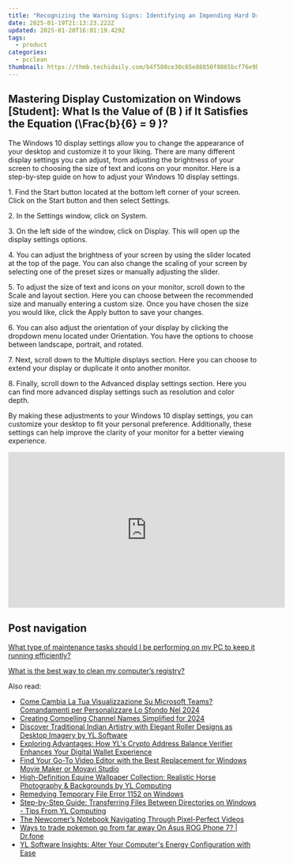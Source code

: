 ```yaml
---
title: "Recognizing the Warning Signs: Identifying an Impending Hard Drive Failure - Insights From YL Computing"
date: 2025-01-19T21:13:23.222Z
updated: 2025-01-20T16:01:19.429Z
tags:
  - product
categories:
  - pcclean
thumbnail: https://thmb.techidaily.com/b4f580ce30c65e88850f0865bcf76e9b30f93eff5e8a5ffb4e4a9c4a1397858e.jpg
---
```


## Mastering Display Customization on Windows [Student]: What Is the Value of \(B \) if It Satisfies the Equation \(\Frac{b}{6} = 9 \)?

The Windows 10 display settings allow you to change the appearance of your desktop and customize it to your liking. There are many different display settings you can adjust, from adjusting the brightness of your screen to choosing the size of text and icons on your monitor. Here is a step-by-step guide on how to adjust your Windows 10 display settings. 

1\. Find the Start button located at the bottom left corner of your screen. Click on the Start button and then select Settings.

2\. In the Settings window, click on System.

3\. On the left side of the window, click on Display. This will open up the display settings options. 

4\. You can adjust the brightness of your screen by using the slider located at the top of the page. You can also change the scaling of your screen by selecting one of the preset sizes or manually adjusting the slider.

5\. To adjust the size of text and icons on your monitor, scroll down to the Scale and layout section. Here you can choose between the recommended size and manually entering a custom size. Once you have chosen the size you would like, click the Apply button to save your changes.

6\. You can also adjust the orientation of your display by clicking the dropdown menu located under Orientation. You have the options to choose between landscape, portrait, and rotated.

7\. Next, scroll down to the Multiple displays section. Here you can choose to extend your display or duplicate it onto another monitor.

8\. Finally, scroll down to the Advanced display settings section. Here you can find more advanced display settings such as resolution and color depth. 

By making these adjustments to your Windows 10 display settings, you can customize your desktop to fit your personal preference. Additionally, these settings can help improve the clarity of your monitor for a better viewing experience.

<!-- affiliate ads begin -->
<iframe width="560" height="315" src="https://www.youtube.com/embed/jnITUsxMz5s?si=ohwRVH6eWhVnC6Xf" title="YouTube video player" frameborder="0" allow="accelerometer; autoplay; clipboard-write; encrypted-media; gyroscope; picture-in-picture; web-share" referrerpolicy="strict-origin-when-cross-origin" allowfullscreen></iframe>
<!-- affiliate ads end -->

## Post navigation

[What type of maintenance tasks should I be performing on my PC to keep it running efficiently?](https://tools.techidaily.com/pcclean/products/)

[What is the best way to clean my computer’s registry?](https://tools.techidaily.com/pcclean/products/)

<ins class="adsbygoogle"
     style="display:block"
     data-ad-format="autorelaxed"
     data-ad-client="ca-pub-7571918770474297"
     data-ad-slot="1223367746"></ins>

<ins class="adsbygoogle"
     style="display:block"
     data-ad-client="ca-pub-7571918770474297"
     data-ad-slot="8358498916"
     data-ad-format="auto"
     data-full-width-responsive="true"></ins>

<span class="atpl-alsoreadstyle">Also read:</span>
<div><ul>
<li><a href="https://eaxpv-info.techidaily.com/come-cambia-la-tua-visualizzazione-su-microsoft-teams-comandamenti-per-personalizzare-lo-sfondo-nel-2024/"><u>Come Cambia La Tua Visualizzazione Su Microsoft Teams? Comandamenti per Personalizzare Lo Sfondo Nel 2024</u></a></li>
<li><a href="https://youtube-webster.techidaily.com/ing-compelling-channel-names-simplified-for-2024/"><u>Creating Compelling Channel Names Simplified for 2024</u></a></li>
<li><a href="https://win-hot.techidaily.com/discover-traditional-indian-artistry-with-elegant-roller-designs-as-desktop-imagery-by-yl-software/"><u>Discover Traditional Indian Artistry with Elegant Roller Designs as Desktop Imagery by YL Software</u></a></li>
<li><a href="https://win-hot.techidaily.com/exploring-advantages-how-yls-crypto-address-balance-verifier-enhances-your-digital-wallet-experience/"><u>Exploring Advantages: How YL's Crypto Address Balance Verifier Enhances Your Digital Wallet Experience</u></a></li>
<li><a href="https://some-knowledge.techidaily.com/find-your-go-to-video-editor-with-the-best-replacement-for-windows-movie-maker-or-movavi-studio/"><u>Find Your Go-To Video Editor with the Best Replacement for Windows Movie Maker or Movavi Studio</u></a></li>
<li><a href="https://win-hot.techidaily.com/high-definition-equine-wallpaper-collection-realistic-horse-photography-and-backgrounds-by-yl-computing/"><u>High-Definition Equine Wallpaper Collection: Realistic Horse Photography & Backgrounds by YL Computing</u></a></li>
<li><a href="https://win11-tips.techidaily.com/remedying-temporary-file-error-1152-on-windows/"><u>Remedying Temporary File Error 1152 on Windows</u></a></li>
<li><a href="https://win-hot.techidaily.com/step-by-step-guide-transferring-files-between-directories-on-windows-tips-from-yl-computing/"><u>Step-by-Step Guide: Transferring Files Between Directories on Windows - Tips From YL Computing</u></a></li>
<li><a href="https://fox-helps.techidaily.com/the-newcomers-notebook-navigating-through-pixel-perfect-videos/"><u>The Newcomer’s Notebook Navigating Through Pixel-Perfect Videos</u></a></li>
<li><a href="https://android-pokemon-go.techidaily.com/ways-to-trade-pokemon-go-from-far-away-on-asus-rog-phone-7-drfone-by-drfone-virtual-android/"><u>Ways to trade pokemon go from far away On Asus ROG Phone 7? | Dr.fone</u></a></li>
<li><a href="https://win-hot.techidaily.com/yl-software-insights-alter-your-computers-energy-configuration-with-ease/"><u>YL Software Insights: Alter Your Computer's Energy Configuration with Ease</u></a></li>
</ul></div>

